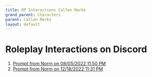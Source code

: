```yaml
---
title: RP Interactions Callen Marks
grand_parent: Characters
parent: Callen Marks
layout: default
---
```


# Roleplay Interactions on Discord

1.	[Prompt from Norm on 08/05/2022 11:50 PM](CallenMarks_08052022_2350.html)
2.	[Prompt from Norm on 12/18/2022 11:31 PM](CallenMarks_12182022_2331.html) 
